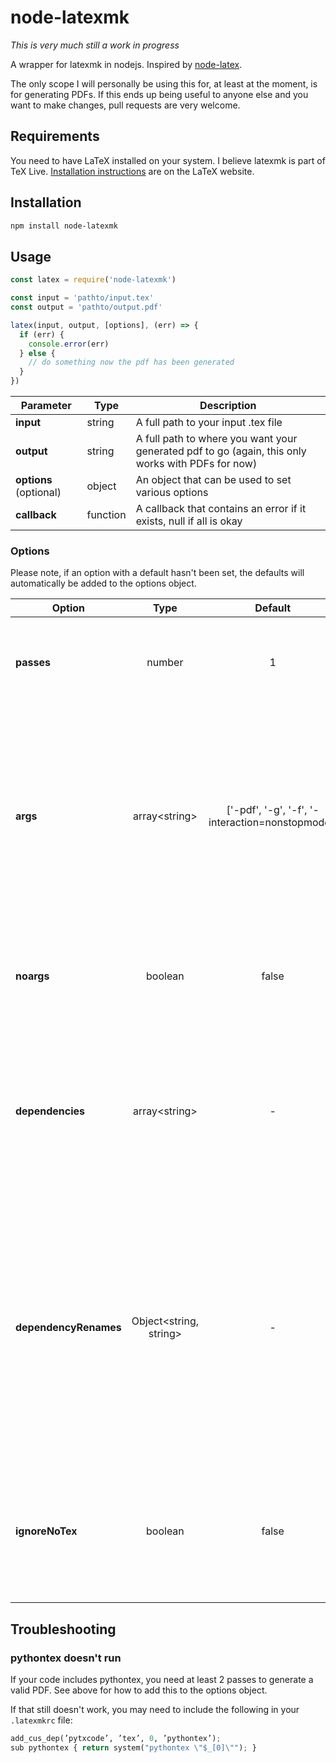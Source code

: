 # node-latexmk
*This is very much still a work in progress*

A wrapper for latexmk in nodejs. Inspired by [node-latex](https://www.npmjs.com/package/node-latex).

The only scope I will personally be using this for, at least at the moment, is for generating PDFs. If this ends up being useful to anyone else and you want to make changes, pull requests are very welcome.


## Requirements
You need to have LaTeX installed on your system. I believe latexmk is part of TeX Live. [Installation instructions](https://www.latex-project.org/get/) are on the LaTeX website.


## Installation
```bash
npm install node-latexmk
```


## Usage
```javascript
const latex = require('node-latexmk')

const input = 'pathto/input.tex'
const output = 'pathto/output.pdf'

latex(input, output, [options], (err) => {
  if (err) {
    console.error(err)
  } else {
    // do something now the pdf has been generated
  }
})
```
| Parameter | Type | Description |
| --- | --- | --- |
| **input** | string | A full path to your input .tex file |
| **output** | string | A full path to where you want your generated pdf to go (again, this only works with PDFs for now) |
| **options** (optional) | object | An object that can be used to set various options |
| **callback** | function | A callback that contains an error if it exists, null if all is okay |


### Options
Please note, if an option with a default hasn't been set, the defaults will automatically be added to the options object.

| Option | Type | Default | Description |
| --- |:---:|:---:| --- |
| **passes** | number | 1 | How many times latexmk should run (use 2 or more for pythontex) |
| **args** | array\<string\> | \['-pdf', '-g', '-f', '-interaction=nonstopmode'\] | The arguments that will be sent by default. Any arguments passed in the options object will be considered as additional to these four, unless **noargs** is set to true |
| **noargs** | boolean | false | Set this to true if you want to remove the arguments above and set them all yourself |
| **dependencies** | array\<string\> | - | An array of paths to files you would like copied in addition to the tex file, for example a JSON object of options or a template file.
| **dependencyRenames** | Object\<string, string\> | - | A dictionary that will allow the dependency files to be renamed upon copy. Useful if you need to dynamically generate them with random filenames but your `.tex` file expects something with a certain name |
| **ignoreNoTex** | boolean | false | node-latexmk will return an error if your input file does not end in `.tex`. Set this to true to ignore that behaviour


## Troubleshooting
### pythontex doesn't run
If your code includes pythontex, you need at least 2 passes to generate a valid PDF. See above for how to add this to the options object.

If that still doesn't work, you may need to include the following in your `.latexmkrc` file:
```python
add_cus_dep(’pytxcode’, ’tex’, 0, ’pythontex’);
sub pythontex { return system("pythontex \"$_[0]\""); }
```

